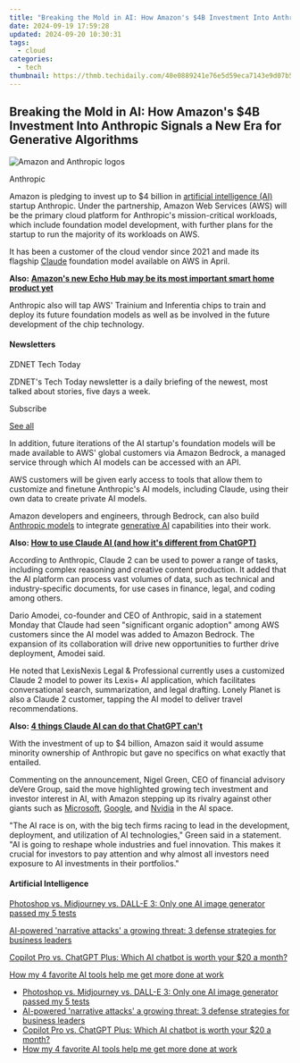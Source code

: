 ```yaml
---
title: "Breaking the Mold in AI: How Amazon's $4B Investment Into Anthropic Signals a New Era for Generative Algorithms"
date: 2024-09-19 17:59:28
updated: 2024-09-20 10:30:31
tags:
  - cloud
categories:
  - tech
thumbnail: https://thmb.techidaily.com/40e0889241e76e5d59eca7143e9d07b55913d6df3d4a890109030eaaab30cafd.jpg
---
```


## Breaking the Mold in AI: How Amazon's $4B Investment Into Anthropic Signals a New Era for Generative Algorithms

![Amazon and Anthropic logos](https://www.zdnet.com/a/img/resize/eb8d112e6c9bc67a1533f2f0e9cda6b0628e5c8d/2023/09/25/05cc53c3-73e1-4709-995d-4ff27e31d112/screenshot-2023-09-25-at-9-31-20-am.jpg?auto=webp&width=1280)

Anthropic

Amazon is pledging to invest up to $4 billion in [artificial intelligence (AI)](https://www.zdnet.com/article/what-is-ai-heres-everything-you-need-to-know-about-artificial-intelligence/) startup Anthropic. Under the partnership, Amazon Web Services (AWS) will be the primary cloud platform for Anthropic's mission-critical workloads, which include foundation model development, with further plans for the startup to run the majority of its workloads on AWS. 

It has been a customer of the cloud vendor since 2021 and made its flagship [Claude](https://www.zdnet.com/article/anthropics-updated-chatgpt-rival-offers-more-detailed-less-offensive-responses/) foundation model available on AWS in April.

**Also:** [**Amazon's new Echo Hub may be its most important smart home product yet**](https://www.zdnet.com/home-and-office/smart-home/amazons-new-echo-hub-may-be-its-most-important-smart-home-product-yet/)

Anthropic also will tap AWS' Trainium and Inferentia chips to train and deploy its future foundation models as well as be involved in the future development of the chip technology. 

#### Newsletters

ZDNET Tech Today

ZDNET's Tech Today newsletter is a daily briefing of the newest, most talked about stories, five days a week.

 Subscribe

[See all](https://www.zdnet.com/newsletters/)

In addition, future iterations of the AI startup's foundation models will be made available to AWS' global customers via Amazon Bedrock, a managed service through which AI models can be accessed with an API. 

AWS customers will be given early access to tools that allow them to customize and finetune Anthropic's AI models, including Claude, using their own data to create private AI models. 

Amazon developers and engineers, through Bedrock, can also build [Anthropic models](https://www.zdnet.com/article/anthropic-unveils-claude-pro-a-paid-subscription-plan-for-its-chatgpt-rival/) to integrate [generative AI](https://www.zdnet.com/article/what-is-generative-ai-and-why-is-it-so-popular-heres-everything-you-need-to-know/) capabilities into their work. 

**Also: [How to use Claude AI (and how it's different from ChatGPT)](https://www.zdnet.com/article/how-to-use-claude-ai-and-how-its-different-from-chatgpt/)**

According to Anthropic, Claude 2 can be used to power a range of tasks, including complex reasoning and creative content production. It added that the AI platform can process vast volumes of data, such as technical and industry-specific documents, for use cases in finance, legal, and coding among others. 

Dario Amodei, co-founder and CEO of Anthropic, said in a statement Monday that Claude had seen "significant organic adoption" among AWS customers since the AI model was added to Amazon Bedrock. The expansion of its collaboration will drive new opportunities to further drive deployment, Amodei said. 

He noted that LexisNexis Legal & Professional currently uses a customized Claude 2 model to power its Lexis+ AI application, which facilitates conversational search, summarization, and legal drafting. Lonely Planet is also a Claude 2 customer, tapping the AI model to deliver travel recommendations. 

**Also: [4 things Claude AI can do that ChatGPT can't](https://www.zdnet.com/article/4-things-claude-ai-can-do-that-chatgpt-cant/)**

With the investment of up to $4 billion, Amazon said it would assume minority ownership of Anthropic but gave no specifics on what exactly that entailed.

Commenting on the announcement, Nigel Green, CEO of financial advisory deVere Group, said the move highlighted growing tech investment and investor interest in AI, with Amazon stepping up its rivalry against other giants such as [Microsoft](https://www.zdnet.com/article/microsoft-just-made-a-huge-investment-in-chatgpt-maker-openai-heres-why/), [Google](https://www.zdnet.com/article/google-bard-is-stepping-up-its-ai-game-with-these-new-features/), and [Nvidia](https://www.zdnet.com/article/nvidia-teams-up-with-snowflake-for-large-language-model-ai/) in the AI space.

"The AI race is on, with the big tech firms racing to lead in the development, deployment, and utilization of AI technologies," Green said in a statement. "AI is going to reshape whole industries and fuel innovation. This makes it crucial for investors to pay attention and why almost all investors need exposure to AI investments in their portfolios."

#### Artificial Intelligence

[Photoshop vs. Midjourney vs. DALL-E 3: Only one AI image generator passed my 5 tests](https://www.zdnet.com/article/is-photoshops-new-text-to-image-as-good-as-midjourney-and-dall-e-we-test-it-and-see/ "Photoshop vs. Midjourney vs. DALL-E 3: Only one AI image generator passed my 5 tests")

[AI-powered 'narrative attacks' a growing threat: 3 defense strategies for business leaders](https://www.zdnet.com/article/ai-powered-narrative-attacks-a-growing-threat-3-defense-strategies-for-business-leaders/ "AI-powered 'narrative attacks' a growing threat: 3 defense strategies for business leaders")

[Copilot Pro vs. ChatGPT Plus: Which AI chatbot is worth your $20 a month?](https://www.zdnet.com/article/copilot-pro-vs-chatgpt-plus-which-is-ai-chatbot-is-worth-your-20-a-month/ "Copilot Pro vs. ChatGPT Plus: Which AI chatbot is worth your $20 a month?")

[How my 4 favorite AI tools help me get more done at work](https://www.zdnet.com/article/how-my-4-favorite-ai-tools-help-me-get-more-done-at-work/ "How my 4 favorite AI tools help me get more done at work")

* [Photoshop vs. Midjourney vs. DALL-E 3: Only one AI image generator passed my 5 tests](https://www.zdnet.com/article/is-photoshops-new-text-to-image-as-good-as-midjourney-and-dall-e-we-test-it-and-see/ "Photoshop vs. Midjourney vs. DALL-E 3: Only one AI image generator passed my 5 tests")
* [AI-powered 'narrative attacks' a growing threat: 3 defense strategies for business leaders](https://www.zdnet.com/article/ai-powered-narrative-attacks-a-growing-threat-3-defense-strategies-for-business-leaders/ "AI-powered 'narrative attacks' a growing threat: 3 defense strategies for business leaders")
* [Copilot Pro vs. ChatGPT Plus: Which AI chatbot is worth your $20 a month?](https://www.zdnet.com/article/copilot-pro-vs-chatgpt-plus-which-is-ai-chatbot-is-worth-your-20-a-month/ "Copilot Pro vs. ChatGPT Plus: Which AI chatbot is worth your $20 a month?")
* [How my 4 favorite AI tools help me get more done at work](https://www.zdnet.com/article/how-my-4-favorite-ai-tools-help-me-get-more-done-at-work/ "How my 4 favorite AI tools help me get more done at work")

<ins class="adsbygoogle"
     style="display:block"
     data-ad-format="autorelaxed"
     data-ad-client="ca-pub-7571918770474297"
     data-ad-slot="1223367746"></ins>



<ins class="adsbygoogle"
     style="display:block"
     data-ad-client="ca-pub-7571918770474297"
     data-ad-slot="8358498916"
     data-ad-format="auto"
     data-full-width-responsive="true"></ins>
